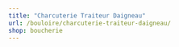 ```yaml
---
title: "Charcuterie Traiteur Daigneau"
url: /bouloire/charcuterie-traiteur-daigneau/
shop: boucherie
---
```

